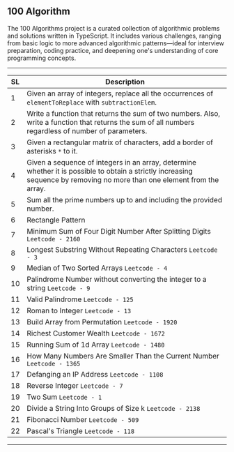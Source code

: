 ## 100 Algorithm

The 100 Algorithms project is a curated collection of algorithmic problems and solutions written in TypeScript. It includes various challenges, ranging from basic logic to more advanced algorithmic patterns—ideal for interview preparation, coding practice, and deepening one's understanding of core programming concepts.

---

| SL | Description |
|----|-------------|
| 1  | Given an array of integers, replace all the occurrences of `elementToReplace` with `subtractionElem`. |
| 2  | Write a function that returns the sum of two numbers. Also, write a function that returns the sum of all numbers regardless of number of parameters. |
| 3  | Given a rectangular matrix of characters, add a border of asterisks `*` to it. |
| 4  | Given a sequence of integers in an array, determine whether it is possible to obtain a strictly increasing sequence by removing no more than one element from the array. |
| 5  | Sum all the prime numbers up to and including the provided number. |
| 6  | Rectangle Pattern |
| 7  | Minimum Sum of Four Digit Number After Splitting Digits `Leetcode - 2160` |
| 8  | Longest Substring Without Repeating Characters `Leetcode - 3` |
| 9  | Median of Two Sorted Arrays `Leetcode - 4` |
| 10  | Palindrome Number without converting the integer to a string `Leetcode - 9` |
| 11  | Valid Palindrome `Leetcode - 125` |
| 12  | Roman to Integer `Leetcode - 13` |
| 13  | Build Array from Permutation `Leetcode - 1920` |
| 14  | Richest Customer Wealth `Leetcode - 1672` |
| 15  | Running Sum of 1d Array `Leetcode - 1480` |
| 16  | How Many Numbers Are Smaller Than the Current Number `Leetcode - 1365` |
| 17  | Defanging an IP Address `Leetcode - 1108` |
| 18  | Reverse Integer `Leetcode - 7` |
| 19  | Two Sum `Leetcode - 1` |
| 20  | Divide a String Into Groups of Size k `Leetcode - 2138` |
| 21  | Fibonacci Number `Leetcode - 509` |
| 22  | Pascal's Triangle `Leetcode - 118` |

---